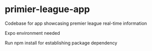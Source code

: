 # primier-league-app
Codebase for app showcasing premier league real-time information

Expo environment needed

Run npm install for establishing package dependency
